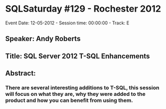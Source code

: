 # SQLSaturday #129 - Rochester 2012
Event Date: 12-05-2012 - Session time: 00:00:00 - Track: E
## Speaker: Andy Roberts
## Title: SQL Server 2012 T-SQL Enhancements
## Abstract:
### There are several interesting additions to T-SQL, this session will focus on what they are, why they were added to the product and how you can benefit from using them.

